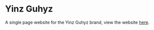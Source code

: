 # Yinz Guhyz

A single page website for the Yinz Guhyz brand, view the website [here](https://yinzguhyz.com).
